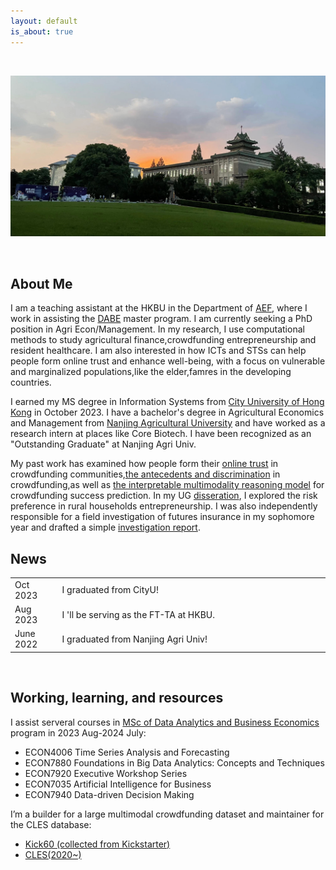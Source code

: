```yaml
---
layout: default
is_about: true
---
```


<p><br /></p>

<p><img src="me_banner.jpeg" alt="default" /></p>

<p><br /></p>

<h2>About Me</h2>

<p>
    I am a teaching assistant at the HKBU in the Department of <a href="https://bus.hkbu.edu.hk/eng/bus/department/aef/heads-message/index.jsp">AEF</a>, where I work in assisting the <a href="https://mscdabe.hkbu.edu.hk/eng/main/Index">DABE</a> master program. I am currently seeking a PhD position in Agri Econ/Management. In my research, I use computational methods to study agricultural finance,crowdfunding entrepreneurship and resident healthcare. I am also interested in how ICTs and STSs can help people form online trust and enhance well-being, with a focus on vulnerable and marginalized populations,like the elder,famres in the developing countries.
</p>

<p>
    I earned my MS degree in Information Systems from <a href="https://www.cb.cityu.edu.hk/is/">City University of Hong Kong</a> in October 2023. I have a bachelor's degree in Agricultural Economics and Management from <a href="https://www.njau.edu.cn/mainm.htm">Nanjing Agricultural University</a> and have worked as a research intern at places like Core Biotech. I have been recognized as an "Outstanding Graduate" at Nanjing Agri Univ.
</p>

<p>
    My past work has examined how people form their <a href="resources/MS_Onlinetrust.pdf">online trust</a> in crowdfunding communities,<a href="resources/MS_IS6912.pdf">the antecedents and discrimination</a> in crowdfunding,as well as <a href="https://zjzhang1999.github.io/cfmp.github.io/">the interpretable multimodality reasoning model</a> for crowdfunding success prediction. In my UG <a href="resources/UG_Dissertation.pdf">disseration</a>, I explored the risk preference in rural households entrepreneurship. I was also independently responsible for a field investigation of futures insurance in my sophomore year and drafted a simple <a href="resources/UG_Future insurance.pdf">investigation report</a>.
</p>

<h2>News</h2>

<table style="width:100%">
    <tr>
        <td width="15%">Oct 2023</td>
        <td>I graduated from CityU!</td>
    </tr>
    <tr>
        <td width="15%">Aug 2023</td>
        <td>I 'll be serving as the FT-TA at HKBU. </td>
    </tr>
    <tr>
        <td width="15%">June 2022</td>
        <td>I graduated from Nanjing Agri Univ!</td>
    </tr>
</table>

<p><br /></p>

<h2>Working, learning, and resources</h2>

<p>I assist serveral courses in <a href="https://mscdabe.hkbu.edu.hk/eng/programme/curriculum/index.jsp">MSc of Data Analytics and Business Economics </a> program in 2023 Aug-2024 July:</p>

<ul>
  <li>ECON4006 Time Series Analysis and Forecasting</li>
  <li>ECON7880 Foundations in Big Data Analytics: Concepts and Techniques</li>
  <li>ECON7920 Executive Workshop Series</li>
  <li>ECON7035 Artificial Intelligence for Business</li>
  <li>ECON7940 Data-driven Decision Making</li>
  
</ul>


<p>I’m a builder for a large multimodal crowdfunding dataset and maintainer for the CLES database:</p>
<ul>
  <li><a href="https://github.com/zjzhang1999/Kick60K">Kick60 (collected from Kickstarter)</a></li>
  <li> <a href="http://jscv.njau.edu.cn/#/data/visualization"> CLES(2020~)</a></li>
</ul>

<p><br /></p>





<!--
## About Me

I am a teaching assistant at the HKBU on the department of AEF, where I work in assisting the <a href="https://mscdabe.hkbu.edu.hk/eng/main/Index">DABE</a> master program. I am currently seeking the PhD position in information science/computuer science. In my research, I use computational methods to study online trust,data breaches and platform security. I am also interested sociolinguistic ideas,in other	words,how	to facilitate our	expression and thus animate	online communities.

I earned my MS degree in Infomation Systems from <a href="https://www.cb.cityu.edu.hk/is/">City University of Hong Kong</a> on Oct,2023. I have a bachlor's degree in Economics from the Nanjing Agricultural University and have worked as a research intern at places like Core Biotech. I 've been recognized as a "Outstanding Graduates" in Nanjing Agri Univ.

My past work has examined how people in crowdfunding communities form their online trust,how to mitigate data breaches in healthcare systems,and the interpretable	multimodality reasoning algorithm. 

<h2 id="news">News</h2>

<table style="width:100%">
  <tr>
    <td width="15%">May 2024</td>
    <td>Invited to give a keynote talk at the Workshop on Reference, Framing, and Perspective at LREC-COLING 2024 in Torino</td>
  </tr>
  <tr>
    <td width="15%">Nov 2023</td>
    <td>New preprint about <a href="https://arxiv.org/abs/2312.11803">guiding principles for NLP for healthcare</a> using maternal health as a case study</td>
  </tr>
  <tr>
    <td width="15%">Dec 2023</td>
    <td>Invited to give a keynote talk at NLP4DH in Tokyo</td>
  </tr>
  <tr>
</table>


## Publications

1. F.Bar, J.Doe: Effects of having a placeholder of a name
2. S.Holmes, J.Watson: Consequences of living with a sociopath in London

## Typography

This is a [link](http://google.com). Something *italics* and something **bold**.

Here is a table

Year | Award | Category
-----|-------|--------
2014 | Emmy  | Won Outstanding Lead Actor in a miniseries or a movie
2015 | BAFTA | Nominated for Best Leading Actor for Sherlock
2014 | Satellite | Won Best Actor miniseries or television film

Here is a horizontal rule

---

Here is a blockquote

> To a great mind, nothing is little
-->


